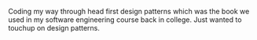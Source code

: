 Coding my way through head first design patterns which was the book we used in my software engineering course back in college.  Just wanted to touchup on design patterns.
